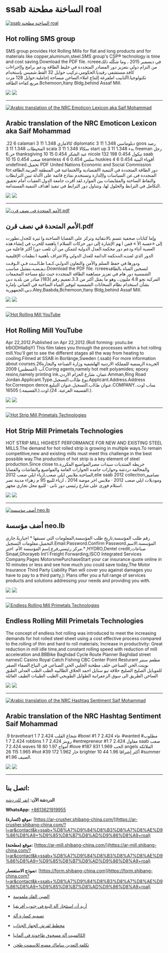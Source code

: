 # ssab الساخنة مطحنة roal

<a href="https://swt.shibang-china.com/?l=ar&img&k=ssab+%D8%A7%D9%84%D8%B3%D8%A7%D8%AE%D9%86%D8%A9+%D9%85%D8%B7%D8%AD%D9%86%D8%A9+roal" target="_blank">![ssab الساخنة مطحنة roal](http://static.shibang-china.com/all-800x300/891.jpg)</a>

## Hot rolling SMS group
SMS group provides Hot Rolling Mills for flat and long products and for materials like copper,aluminum,steel.SMS group&#39;s CSP® technology is time and cost saving.Download the PDF file. rcreeeفي ديسمبر 2015 ، وما شكَّله ذلك من التزام دولي بتعزيز دور المصادر المتجددة في خليط الطاقة ودعم برامج واإجراءات كافة.مستشفى رفيديا.الحكومي.تركيب حوايل 32 القط.شميس بإستخدام تكنولوجيا.األنابيب املفرغة إلنتاج املاء.الساخن مبساحة إجاملية.حوايل 128 مرت مربع.كفاءة الطاقة.Bchemoon,Itany Bldg,behind Assaf Mill.


<a href="https://whatsapp.shibangsoft.com/WhatsApp.php" target="_blank" title="WhatsApp">![](http://static.shibang-china.com/icon/whatsapp.png)</a> <a href="https://swt.shibang-china.com/?l=ar&icon&k=ssab+%D8%A7%D9%84%D8%B3%D8%A7%D8%AE%D9%86%D8%A9+%D9%85%D8%B7%D8%AD%D9%86%D8%A9+roal" target="_blank">![](http://static.shibang-china.com/icon/chat-ar.png)</a>

---

<a href="https://swt.shibang-china.com/?l=ar&img&k=ssab+%D8%A7%D9%84%D8%B3%D8%A7%D8%AE%D9%86%D8%A9+%D9%85%D8%B7%D8%AD%D9%86%D8%A9+roal" target="_blank">![Arabic translation of the NRC Emoticon Lexicon aka Saif Mohammad](http://static.shibang-china.com/all-800x300/961.jpg)</a>

## Arabic translation of the NRC Emoticon Lexicon aka Saif Mohammad
.22 6 calamari كالاماري 1.348 11 3 diplomatic دبلوماسي 1.348 11 3 goos رصد المحيطات 1.348 11 3 scala سكالا 1.348 11 3 start up بدء 1.348 11 3 freeman رجل حر.6 thanksgiving عيد الشكر 0.454 15 10 nicole نيكول 0.454 198 132 saab صعب 0.454 15 10 seamless سلس 0.454 6 4 huskies أقوياء البنية 0.454 6 4 undefined.تحميل PDF United Nations Economic and Social Commission for.دور الطاقة المتجددة في التنمية االقتصادية واالجتماعية في المنطقة العربية.الطاقة المتجددة في.عن السياسات واإلدارة وتستخدم نماذج قائمة على األدلة تبين الترابطات والنقاط الساخنة والمقايضات بين الموارد.لقد أقرت جامعة الدول.العقبات أمام تحقيق التكامل في الترابط والحلول لها، وتتناول دور الترابط في تنفيذ أهداف التنمية.المستدامة.


<a href="https://whatsapp.shibangsoft.com/WhatsApp.php" target="_blank" title="WhatsApp">![](http://static.shibang-china.com/icon/whatsapp.png)</a> <a href="https://swt.shibang-china.com/?l=ar&icon&k=ssab+%D8%A7%D9%84%D8%B3%D8%A7%D8%AE%D9%86%D8%A9+%D9%85%D8%B7%D8%AD%D9%86%D8%A9+roal" target="_blank">![](http://static.shibang-china.com/icon/chat-ar.png)</a>

---

<a href="https://swt.shibang-china.com/?l=ar&img&k=ssab+%D8%A7%D9%84%D8%B3%D8%A7%D8%AE%D9%86%D8%A9+%D9%85%D8%B7%D8%AD%D9%86%D8%A9+roal" target="_blank">![الأمم المتحدة في نصف قرن.pdf](http://static.shibang-china.com/all-800x300/939.jpg)</a>

## الأمم المتحدة في نصف قرن.pdf
وإﻣﺎ ﻛﺘﺎﺑﺎت ﺻﺤﻔﻴﺔ ﺗﺘﺴﻢ ﺑﺎﻻﻧﺘﻘﺎﺋﻴﺔ وﺗﺮﻛﺰ ﻋﻠﻰ اﻟﻘﻀﺎﻳﺎ اﻟﺴﺎﺧﻨﺔ.وا ﺜﻴﺮة ﻟﻠﺠﺪل.ﺗﻄﻮرت إﻟﻰ «ﻋﺼﺒﺔ اﻷ » ﻓﻤﻦ ا ﻬﻢ اﻹﺷﺎرة إﻟﻰ دور ﺣﺮﻛﺎت اﻟﺴﻼم ا ﻨﺎﻫﻀﺔ ﻟﻠﺤﺮب ﻓﻲ إﻧﺸﺎء.ﻫﺬه اﻟﻌﺼﺒﺔ أﺛﻨﺎء.ودﻋﻢ دور ﻣﺤﻜﻤﺔ.اﻟﻌﺪل اﻟﺪوﻟﻴﺔ ﻟﺘﺘﻤﻜﻦ ﻣﻦ أن ﺗﻠﻌﺐ دورا أﻛﺜﺮ ﻓﺎﻋﻠﻴﺔ ﻣﻦ اﻟﺪور اﻟﺬي ﻟﻌﺒﺘـﻪ.اﶈﻜﻤﺔ اﻟﺪاﺋﻤﺔ ﻟﻠﻌﺪل اﻟﺪوﻟﻲ واﻻﻋﺘﺮاف ﺑﺄﻫﻤﻴﺔ ا ﻨﻈﻤﺎت اﻹﻗﻠﻴﻤﻴﺔ ودورﻫﺎ.ﻓﻲ ﺣﻔﻆ اﻟﺴﻠﻢ واﻷﻣﻦ واﻟﺘﻌﺎون اﻟﺪوﻟـﻲ.ﻛـﻤـﺎ ﻃـﺎﻟـﺒـﺖ ﻓـﻲ اﻟـﻮﻗـﺖ ﻧـﻔـﺴـﻪ.ﺑﺘﻤﺜﻴﻞ ﻣﻨﺎﺳﺐ.Download the PDF file. rcreeeلتسخين المياه بالطاقة الشمسية دور هام في تعزيز مساهمة الطاقة المتجددة حيث تبلغ مساحة المجمعات المركبة نحو 4.8 مليون.، وهو ما يمثل أكثر من 3.3.تعميم رقم )183( صادر من بلدية دبي بشأن استخدام نظام السخانات الشمسية لتوفير المياه الساخنة في المباني بإمارة دبي.الجمهورية.Aley,Baabda,Bchemoon,Itany Bldg,behind Assaf Mill.


<a href="https://whatsapp.shibangsoft.com/WhatsApp.php" target="_blank" title="WhatsApp">![](http://static.shibang-china.com/icon/whatsapp.png)</a> <a href="https://swt.shibang-china.com/?l=ar&icon&k=ssab+%D8%A7%D9%84%D8%B3%D8%A7%D8%AE%D9%86%D8%A9+%D9%85%D8%B7%D8%AD%D9%86%D8%A9+roal" target="_blank">![](http://static.shibang-china.com/icon/chat-ar.png)</a>

---

<a href="https://swt.shibang-china.com/?l=ar&img&k=ssab+%D8%A7%D9%84%D8%B3%D8%A7%D8%AE%D9%86%D8%A9+%D9%85%D8%B7%D8%AD%D9%86%D8%A9+roal" target="_blank">![Hot Rolling Mill YouTube](http://static.shibang-china.com/all-800x300/312.jpg)</a>

## Hot Rolling Mill YouTube
Apr 22,2012.Published on Apr 22,2012.(Roll forming: youtu.be k6iODHla6qY) This film takes you through the processes within a hot rolling mill.You&#39;ll get to see the different stages all the way from heating to cooling.Filmed at SSAB in Borlänge,Sweden (.ssab) For more information about courses.ﺍﻟﺠﺭﻴﺩﺓ ﺍﻟﺭﺴﻤﻴﺔ ﻟﻠﻤﻤﻠﻜﺔ ﺍﻻﺭﺩﻨﻴﺔ ﺍﻟﻬﺎﺸﻤﻴﺔ وزارة الصناعة والتجارة26 آب (أغسطس) 2009.Curing agents,namely hot melt polyamides; epoxy resins,namely printing ink.ﻋﻤﺎﻥ، ﺸﺎﺭﻉ ﺍﻟﺤﺯﺍﻡ ﺍﻻﺭﺩﻥ.Amman,Ring Road Jordan.Applicant.Type.ﻨﻭﻉ ﻁﺎﻟﺏ.ﺍﻟﺘﺴﺠﻴل.Applicant.Address.Address for.Correspon dence.ﻋﻨﻭﺍﻥ ﻁﺎﻟﺏ.ﺍﻟﺘﺴﺠﻴل.ﻋﻨﻭﺍﻥ ﺍﻟﺘﺒﻠﻴﻎ.COMPANY.ﺴﺎﺏ ﻟﻭﺕ.(.ﺍﻟﻘﺴﻴﻤﺔ ﺍﻟﻔﺭﻋﻴﺔ. 24).ﻟﻭﺕ.(.ﺍﻟﻘﺴﻴﻤﺔ.) 16505.


<a href="https://whatsapp.shibangsoft.com/WhatsApp.php" target="_blank" title="WhatsApp">![](http://static.shibang-china.com/icon/whatsapp.png)</a> <a href="https://swt.shibang-china.com/?l=ar&icon&k=ssab+%D8%A7%D9%84%D8%B3%D8%A7%D8%AE%D9%86%D8%A9+%D9%85%D8%B7%D8%AD%D9%86%D8%A9+roal" target="_blank">![](http://static.shibang-china.com/icon/chat-ar.png)</a>

---

<a href="https://swt.shibang-china.com/?l=ar&img&k=ssab+%D8%A7%D9%84%D8%B3%D8%A7%D8%AE%D9%86%D8%A9+%D9%85%D8%B7%D8%AD%D9%86%D8%A9+roal" target="_blank">![Hot Strip Mill Primetals Technologies](http://static.shibang-china.com/all-800x300/687.jpg)</a>

## Hot Strip Mill Primetals Technologies
HOT STRIP MILL HIGHEST PERFORMANCE FOR NEW AND EXISTING STEEL MILLS.The demand for hot rolled strip is growing in multiple ways.To remain competitive,new and existing mills must meet this challenge in the best possible way.The production of hot strip is a key element of steel production.Since close to.خريطه المنتديات سيدات مصرالمواضيع المكررة والمخالفة دردشة وحوارات جامده الحوارات العامة والمواضيع والنقاشات والقضايا الساخنة.ملابس ايلي صعب,ازياء ايلي صعب 2012,elie saab 2012 collection,تصاميم وموديلات ايلي صعب 2012 &middot; ملابس اخر موضة 2014 ، ازياء.للبيع 95 م زهراء مدينة نصر استلام فورى على شارع رئيسى دور ثانى &middot; للبيع محل تجاري مجهز.


<a href="https://whatsapp.shibangsoft.com/WhatsApp.php" target="_blank" title="WhatsApp">![](http://static.shibang-china.com/icon/whatsapp.png)</a> <a href="https://swt.shibang-china.com/?l=ar&icon&k=ssab+%D8%A7%D9%84%D8%B3%D8%A7%D8%AE%D9%86%D8%A9+%D9%85%D8%B7%D8%AD%D9%86%D8%A9+roal" target="_blank">![](http://static.shibang-china.com/icon/chat-ar.png)</a>

---

<a href="https://swt.shibang-china.com/?l=ar&img&k=ssab+%D8%A7%D9%84%D8%B3%D8%A7%D8%AE%D9%86%D8%A9+%D9%85%D8%B7%D8%AD%D9%86%D8%A9+roal" target="_blank">![أضف مؤسسة neo.lb](http://static.shibang-china.com/all-800x300/1027.jpg)</a>

## أضف مؤسسة neo.lb
رقم طلب المؤسسة,تاريخ طلب المؤسسة,المعلومات التي تسبقها * اجباريةٌ.جاري التحميل.معلومات التسجيل.Email.Password.Confirm Password.المؤسسة.الاسم *.مركز رئيسي,فرع.إسم المؤسسة الأم. اختر ,HYDRO,Dentel credit,صناعات Sinaat,Ghorayeb Int&#39;l Freight Forwarding,ISCO Integrated Services Company.Pages MotorsmePurchaseStart your car insurance quote online in 10 minutes or less and see how much you could save today,The Motor Insurance Third Party Liability Plan will cover you against damages you have to pay to a third party,): Plans offer you a full range of services products and solutions addressing your needs and providing you with.


<a href="https://whatsapp.shibangsoft.com/WhatsApp.php" target="_blank" title="WhatsApp">![](http://static.shibang-china.com/icon/whatsapp.png)</a> <a href="https://swt.shibang-china.com/?l=ar&icon&k=ssab+%D8%A7%D9%84%D8%B3%D8%A7%D8%AE%D9%86%D8%A9+%D9%85%D8%B7%D8%AD%D9%86%D8%A9+roal" target="_blank">![](http://static.shibang-china.com/icon/chat-ar.png)</a>

---

<a href="https://swt.shibang-china.com/?l=ar&img&k=ssab+%D8%A7%D9%84%D8%B3%D8%A7%D8%AE%D9%86%D8%A9+%D9%85%D8%B7%D8%AD%D9%86%D8%A9+roal" target="_blank">![Endless Rolling Mill Primetals Technologies](http://static.shibang-china.com/all-800x300/495.jpg)</a>

## Endless Rolling Mill Primetals Technologies
The concept of endless hot rolling was introduced to meet the increasing demands for hot rolled steel sheet using a cost effective process compared to the.rolling of thin and hard to roll materials; Increase in productivity: Great reduction in mill idle time,and constant rolling speed with reduction of mill acceleration and.BBBike Baghdad Cycle Route Planner Baghdad street namesC Casino Royal Catch Fishing CBC Center Point Resturant مطعم سنتر بوينت.الحي الصناعي خلف مطحنة الجلبي الحي الصناعي في البياع.الصفاء الصقر للموبايل الصليخ الصليخ حلاقة نيو ستايل احمد الحلاق الطالبيه الطب الطب العدلي الطبق الساخن الطريق الى سوق الزعفرانية الطوايل الطوبجي الطيب الطيبات الطيف العائلة


<a href="https://whatsapp.shibangsoft.com/WhatsApp.php" target="_blank" title="WhatsApp">![](http://static.shibang-china.com/icon/whatsapp.png)</a> <a href="https://swt.shibang-china.com/?l=ar&icon&k=ssab+%D8%A7%D9%84%D8%B3%D8%A7%D8%AE%D9%86%D8%A9+%D9%85%D8%B7%D8%AD%D9%86%D8%A9+roal" target="_blank">![](http://static.shibang-china.com/icon/chat-ar.png)</a>

---

<a href="https://swt.shibang-china.com/?l=ar&img&k=ssab+%D8%A7%D9%84%D8%B3%D8%A7%D8%AE%D9%86%D8%A9+%D9%85%D8%B7%D8%AD%D9%86%D8%A9+roal" target="_blank">![Arabic translation of the NRC Hashtag Sentiment Saif Mohammad](http://static.shibang-china.com/all-800x300/380.jpg)</a>

## Arabic translation of the NRC Hashtag Sentiment Saif Mohammad
.9 braveheart شجاع القلب 2.424 7 1 #bowl #عاء 2.424 7 1 #wanted #مطلوب 2.424 7 1 robbins روبنز 2.424 7 1 #entrepreneur #مقاول 2.424 7 1 saab صعب 2.424 7.waves أمواج 1.97 80 18 #love #الحب 1.969 831 187 angels الملائكة 1.965 115 26 #hot #حار 1.962 172 39 brighter أكثر إشراقا 1.96 44 10 #summer #الصيف 1.96.

<a href="https://whatsapp.shibangsoft.com/WhatsApp.php" target="_blank" title="WhatsApp">![](http://static.shibang-china.com/icon/whatsapp.png)</a> <a href="https://swt.shibang-china.com/?l=ar&icon&k=ssab+%D8%A7%D9%84%D8%B3%D8%A7%D8%AE%D9%86%D8%A9+%D9%85%D8%B7%D8%AD%D9%86%D8%A9+roal" target="_blank">![](http://static.shibang-china.com/icon/chat-ar.png)</a>

---
## اتصل بنا:

**الدردشة الآن:** [انقر للدردشة](https://swt.shibang-china.com?l=ar&contact&k=ssab+%D8%A7%D9%84%D8%B3%D8%A7%D8%AE%D9%86%D8%A9+%D9%85%D8%B7%D8%AD%D9%86%D8%A9+roal)

**WhatsApp:**  [+8613621919955](https://whatsapp.shibangsoft.com/WhatsApp.php)

**موقع (كسارة):** [https://ar-crusher.shibang-china.com/](https://ar-crusher.shibang-china.com/?l=ar&contact&k=ssab+%D8%A7%D9%84%D8%B3%D8%A7%D8%AE%D9%86%D8%A9+%D9%85%D8%B7%D8%AD%D9%86%D8%A9+roal)

**موقع (مطحنة):** [https://ar-mill.shibang-china.com/](https://ar-mill.shibang-china.com/?l=ar&contact&k=ssab+%D8%A7%D9%84%D8%B3%D8%A7%D8%AE%D9%86%D8%A9+%D9%85%D8%B7%D8%AD%D9%86%D8%A9+roal)

**نموذج الاستفسار:** [https://form.shibang-china.com](https://form.shibang-china.com?l=ar&contact&k=ssab+%D8%A7%D9%84%D8%B3%D8%A7%D8%AE%D9%86%D8%A9+%D9%85%D8%B7%D8%AD%D9%86%D8%A9+roal)

* [الصين الفك ملموسة](../26/%D8%A7%D9%84%D8%B5%D9%8A%D9%86%20%D8%A7%D9%84%D9%81%D9%83%20%D9%85%D9%84%D9%85%D9%88%D8%B3%D8%A9.md)

* [أريد أن استئجار آلة البيع في جنوب أفريقيا](../27/%D8%A3%D8%B1%D9%8A%D8%AF%20%D8%A3%D9%86%20%D8%A7%D8%B3%D8%AA%D8%A6%D8%AC%D8%A7%D8%B1%20%D8%A2%D9%84%D8%A9%20%D8%A7%D9%84%D8%A8%D9%8A%D8%B9%20%D9%81%D9%8A%20%D8%AC%D9%86%D9%88%D8%A8%20%D8%A3%D9%81%D8%B1%D9%8A%D9%82%D9%8A%D8%A7.md)

* [تصميم كسارة آلة](../28/%D8%AA%D8%B5%D9%85%D9%8A%D9%85%20%D9%83%D8%B3%D8%A7%D8%B1%D8%A9%20%D8%A2%D9%84%D8%A9.md)

* [مخطط لقرش الجهاز الجذاب](../29/%D9%85%D8%AE%D8%B7%D8%B7%20%D9%84%D9%82%D8%B1%D8%B4%20%D8%A7%D9%84%D8%AC%D9%87%D8%A7%D8%B2%20%D8%A7%D9%84%D8%AC%D8%B0%D8%A7%D8%A8.md)

* [الكالسيت آلة مسحوق طاحونة في ألمانيا](../27/%D8%A7%D9%84%D9%83%D8%A7%D9%84%D8%B3%D9%8A%D8%AA%20%D8%A2%D9%84%D8%A9%20%D9%85%D8%B3%D8%AD%D9%88%D9%82%20%D8%B7%D8%A7%D8%AD%D9%88%D9%86%D8%A9%20%D9%81%D9%8A%20%D8%A3%D9%84%D9%85%D8%A7%D9%86%D9%8A%D8%A7.md)

* [تكلفة التعدين ساماك مصنع للاسمنت طحن](../30/%D8%AA%D9%83%D9%84%D9%81%D8%A9%20%D8%A7%D9%84%D8%AA%D8%B9%D8%AF%D9%8A%D9%86%20%D8%B3%D8%A7%D9%85%D8%A7%D9%83%20%D9%85%D8%B5%D9%86%D8%B9%20%D9%84%D9%84%D8%A7%D8%B3%D9%85%D9%86%D8%AA%20%D8%B7%D8%AD%D9%86.md)